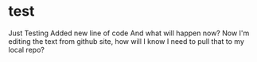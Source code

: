 # test
Just Testing
Added new line of code
And what will happen now?
Now I'm editing the text from github site, how will I know I need to pull that to my local repo?
